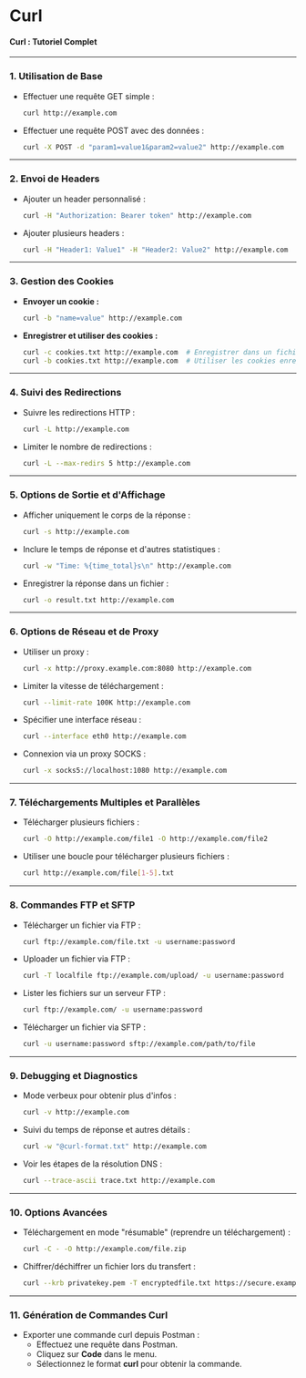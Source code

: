 # Curl

#### **Curl : Tutoriel Complet**

***

### 1. **Utilisation de Base**

*   Effectuer une requête GET simple :

    ```bash
    curl http://example.com
    ```
*   Effectuer une requête POST avec des données :

    ```bash
    curl -X POST -d "param1=value1&param2=value2" http://example.com
    ```

***

### 2. **Envoi de Headers**

*   Ajouter un header personnalisé :

    ```bash
    curl -H "Authorization: Bearer token" http://example.com
    ```
*   Ajouter plusieurs headers :

    ```bash
    curl -H "Header1: Value1" -H "Header2: Value2" http://example.com
    ```

***

### 3. **Gestion des Cookies**

*   **Envoyer un cookie :**

    ```bash
    curl -b "name=value" http://example.com
    ```
*   **Enregistrer et utiliser des cookies :**

    ```bash
    curl -c cookies.txt http://example.com  # Enregistrer dans un fichier
    curl -b cookies.txt http://example.com  # Utiliser les cookies enregistrés
    ```

***

### 4. **Suivi des Redirections**

*   Suivre les redirections HTTP :

    ```bash
    curl -L http://example.com
    ```
*   Limiter le nombre de redirections :

    ```bash
    curl -L --max-redirs 5 http://example.com
    ```

***

### 5. **Options de Sortie et d'Affichage**

*   Afficher uniquement le corps de la réponse :

    ```bash
    curl -s http://example.com
    ```
*   Inclure le temps de réponse et d'autres statistiques :

    ```bash
    curl -w "Time: %{time_total}s\n" http://example.com
    ```
*   Enregistrer la réponse dans un fichier :

    ```bash
    curl -o result.txt http://example.com
    ```

***

### 6. **Options de Réseau et de Proxy**

*   Utiliser un proxy :

    ```bash
    curl -x http://proxy.example.com:8080 http://example.com
    ```
*   Limiter la vitesse de téléchargement :

    ```bash
    curl --limit-rate 100K http://example.com
    ```
*   Spécifier une interface réseau :

    ```bash
    curl --interface eth0 http://example.com
    ```
*   Connexion via un proxy SOCKS :

    ```bash
    curl -x socks5://localhost:1080 http://example.com
    ```

***

### 7. **Téléchargements Multiples et Parallèles**

*   Télécharger plusieurs fichiers :

    ```bash
    curl -O http://example.com/file1 -O http://example.com/file2
    ```
*   Utiliser une boucle pour télécharger plusieurs fichiers :

    ```bash
    curl http://example.com/file[1-5].txt
    ```

***

### 8. **Commandes FTP et SFTP**

*   Télécharger un fichier via FTP :

    ```bash
    curl ftp://example.com/file.txt -u username:password
    ```
*   Uploader un fichier via FTP :

    ```bash
    curl -T localfile ftp://example.com/upload/ -u username:password
    ```
*   Lister les fichiers sur un serveur FTP :

    ```bash
    curl ftp://example.com/ -u username:password
    ```
*   Télécharger un fichier via SFTP :

    ```bash
    curl -u username:password sftp://example.com/path/to/file
    ```

***

### 9. **Debugging et Diagnostics**

*   Mode verbeux pour obtenir plus d'infos :

    ```bash
    curl -v http://example.com
    ```
*   Suivi du temps de réponse et autres détails :

    ```bash
    curl -w "@curl-format.txt" http://example.com
    ```
*   Voir les étapes de la résolution DNS :

    ```bash
    curl --trace-ascii trace.txt http://example.com
    ```

***

### 10. **Options Avancées**

*   Téléchargement en mode "résumable" (reprendre un téléchargement) :

    ```bash
    curl -C - -O http://example.com/file.zip
    ```
*   Chiffrer/déchiffrer un fichier lors du transfert :

    ```bash
    curl --krb privatekey.pem -T encryptedfile.txt https://secure.example.com/upload
    ```

***

### 11. **Génération de Commandes Curl**

* Exporter une commande curl depuis Postman :
  * Effectuez une requête dans Postman.
  * Cliquez sur **Code** dans le menu.
  * Sélectionnez le format **curl** pour obtenir la commande.
